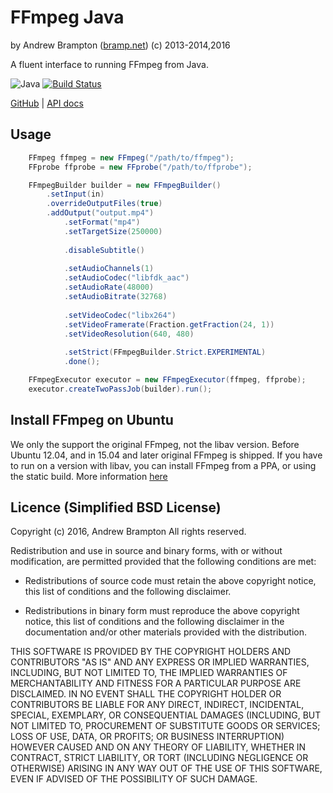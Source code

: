 FFmpeg Java
===========
by Andrew Brampton ([bramp.net](http://bramp.net)) (c) 2013-2014,2016

A fluent interface to running FFmpeg from Java.

![Java](https://img.shields.io/badge/Java-6+-brightgreen.svg)
[![Build Status](https://img.shields.io/travis/bramp/ffmpeg-cli-wrapper/gh-pages.svg)](https://travis-ci.org/bramp/ffmpeg-cli-wrapper)

[GitHub](https://github.com/bramp/ffmpeg-cli-wrapper) | [API docs](https://bramp.github.io/ffmpeg-cli-wrapper/apidocs/index.html)

Usage
-----

```java
    FFmpeg ffmpeg = new FFmpeg("/path/to/ffmpeg");
	FFprobe ffprobe = new FFprobe("/path/to/ffprobe");

    FFmpegBuilder builder = new FFmpegBuilder()
    	.setInput(in)
    	.overrideOutputFiles(true)
    	.addOutput("output.mp4")
	        .setFormat("mp4")
	        .setTargetSize(250000)
	        
	        .disableSubtitle()
	        
	        .setAudioChannels(1)
	        .setAudioCodec("libfdk_aac")
	        .setAudioRate(48000)
	        .setAudioBitrate(32768)
	        
	        .setVideoCodec("libx264")
	        .setVideoFramerate(Fraction.getFraction(24, 1))
	        .setVideoResolution(640, 480)
	        
	        .setStrict(FFmpegBuilder.Strict.EXPERIMENTAL)
	        .done();

	FFmpegExecutor executor = new FFmpegExecutor(ffmpeg, ffprobe);
	executor.createTwoPassJob(builder).run();
```

Install FFmpeg on Ubuntu
-----------------

We only the support the original FFmpeg, not the libav version. Before Ubuntu 12.04, and in 15.04
and later original FFmpeg is shipped. If you have to run on a version with libav, you can install
FFmpeg from a PPA, or using the static build. More information [here](http://askubuntu.com/q/373322/34845)

Licence (Simplified BSD License)
--------------------------------
Copyright (c) 2016, Andrew Brampton
All rights reserved.

Redistribution and use in source and binary forms, with or without
modification, are permitted provided that the following conditions are met:

* Redistributions of source code must retain the above copyright notice, this
  list of conditions and the following disclaimer.

* Redistributions in binary form must reproduce the above copyright notice,
  this list of conditions and the following disclaimer in the documentation
  and/or other materials provided with the distribution.

THIS SOFTWARE IS PROVIDED BY THE COPYRIGHT HOLDERS AND CONTRIBUTORS "AS IS"
AND ANY EXPRESS OR IMPLIED WARRANTIES, INCLUDING, BUT NOT LIMITED TO, THE
IMPLIED WARRANTIES OF MERCHANTABILITY AND FITNESS FOR A PARTICULAR PURPOSE ARE
DISCLAIMED. IN NO EVENT SHALL THE COPYRIGHT HOLDER OR CONTRIBUTORS BE LIABLE
FOR ANY DIRECT, INDIRECT, INCIDENTAL, SPECIAL, EXEMPLARY, OR CONSEQUENTIAL
DAMAGES (INCLUDING, BUT NOT LIMITED TO, PROCUREMENT OF SUBSTITUTE GOODS OR
SERVICES; LOSS OF USE, DATA, OR PROFITS; OR BUSINESS INTERRUPTION) HOWEVER
CAUSED AND ON ANY THEORY OF LIABILITY, WHETHER IN CONTRACT, STRICT LIABILITY,
OR TORT (INCLUDING NEGLIGENCE OR OTHERWISE) ARISING IN ANY WAY OUT OF THE USE
OF THIS SOFTWARE, EVEN IF ADVISED OF THE POSSIBILITY OF SUCH DAMAGE.
